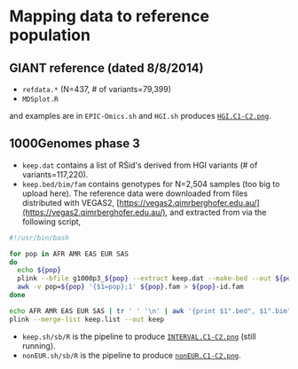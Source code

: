 # Mapping data to reference population

## GIANT reference (dated 8/8/2014)

* `refdata.*` (N=437, # of variants=79,399)
* `MDSplot.R`

and examples are in `EPIC-Omics.sh` and `HGI.sh` produces [`HGI.C1-C2.png`](HGI.C1-C2.png).

## 1000Genomes phase 3

* `keep.dat` contains a list of RSid's derived from HGI variants (# of variants=117,220).
* `keep.bed/bim/fam` contains genotypes for N=2,504 samples (too big to upload here).
The reference data were downloaded from files distributed with VEGAS2, 
[https://vegas2.qimrberghofer.edu.au/](https://vegas2.qimrberghofer.edu.au/), 
and extracted from via the following script,

```bash
#!/usr/bin/bash

for pop in AFR AMR EAS EUR SAS
do
  echo ${pop}
  plink --bfile g1000p3_${pop} --extract keep.dat --make-bed --out ${pop}
  awk -v pop=${pop} '{$1=pop};1' ${pop}.fam > ${pop}-id.fam
done

echo AFR AMR EAS EUR SAS | tr ' ' '\n' | awk '{print $1".bed", $1".bim", $1"-id.fam"}' > keep.list
plink --merge-list keep.list --out keep
```

* `keep.sh/sb/R` is the pipeline to produce [`INTERVAL.C1-C2.png`](INTERVAL.C1-C2.png) (still running).
* `nonEUR.sh/sb/R` is the pipeline to produce [`nonEUR.C1-C2.png`](nonEUR.C1-C2.png).
